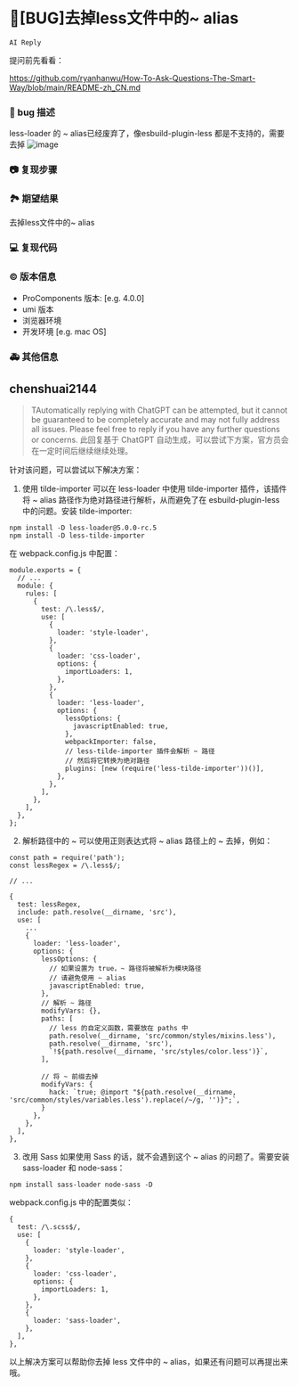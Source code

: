 # 🐛[BUG]去掉less文件中的~ alias

`AI Reply`

提问前先看看：

https://github.com/ryanhanwu/How-To-Ask-Questions-The-Smart-Way/blob/main/README-zh_CN.md

### 🐛 bug 描述

less-loader 的 ~ alias已经废弃了，像esbuild-plugin-less 都是不支持的，需要去掉
![image](https://user-images.githubusercontent.com/9431954/178919849-212444d1-259c-4628-8151-1092c53c3f02.png)

### 📷 复现步骤

### 🏞 期望结果

去掉less文件中的~ alias

### 💻 复现代码

### © 版本信息

- ProComponents 版本: [e.g. 4.0.0]
- umi 版本
- 浏览器环境
- 开发环境 [e.g. mac OS]

### 🚑 其他信息

## chenshuai2144

> TAutomatically replying with ChatGPT can be attempted, but it cannot be guaranteed to be completely accurate and may not fully address all issues. Please feel free to reply if you have any further questions or concerns.
> 此回复基于 ChatGPT 自动生成，可以尝试下方案，官方员会在一定时间后继续继续处理。

针对该问题，可以尝试以下解决方案：

1. 使用 tilde-importer
   可以在 less-loader 中使用 tilde-importer 插件，该插件将 ~ alias 路径作为绝对路径进行解析，从而避免了在 esbuild-plugin-less 中的问题。安装 tilde-importer:

```
npm install -D less-loader@5.0.0-rc.5
npm install -D less-tilde-importer
```

在 webpack.config.js 中配置：

```
module.exports = {
  // ...
  module: {
    rules: [
      {
        test: /\.less$/,
        use: [
          {
            loader: 'style-loader',
          },
          {
            loader: 'css-loader',
            options: {
              importLoaders: 1,
            },
          },
          {
            loader: 'less-loader',
            options: {
              lessOptions: {
                javascriptEnabled: true,
              },
              webpackImporter: false,
              // less-tilde-importer 插件会解析 ~ 路径
              // 然后将它转换为绝对路径
              plugins: [new (require('less-tilde-importer'))()],
            },
          },
        ],
      },
    ],
  },
};
```

2. 解析路径中的 ~
   可以使用正则表达式将 ~ alias 路径上的 ~ 去掉，例如：

```
const path = require('path');
const lessRegex = /\.less$/;

// ...

{
  test: lessRegex,
  include: path.resolve(__dirname, 'src'),
  use: [
    ...
    {
      loader: 'less-loader',
      options: {
        lessOptions: {
          // 如果设置为 true，~ 路径将被解析为模块路径
          // 请避免使用 ~ alias
          javascriptEnabled: true,
        },
        // 解析 ~ 路径
        modifyVars: {},
        paths: [
          // less 的自定义函数，需要放在 paths 中
          path.resolve(__dirname, 'src/common/styles/mixins.less'),
          path.resolve(__dirname, 'src'),
          `!${path.resolve(__dirname, 'src/styles/color.less')}`,
        ],

        // 将 ~ 前缀去掉
        modifyVars: {
          hack: `true; @import "${path.resolve(__dirname, 'src/common/styles/variables.less').replace(/~/g, '')}";`,
        }
      },
    },
  ],
},
```

3. 改用 Sass
   如果使用 Sass 的话，就不会遇到这个 ~ alias 的问题了。需要安装 sass-loader 和 node-sass：

```
npm install sass-loader node-sass -D
```

webpack.config.js 中的配置类似：

```
{
  test: /\.scss$/,
  use: [
    {
      loader: 'style-loader',
    },
    {
      loader: 'css-loader',
      options: {
        importLoaders: 1,
      },
    },
    {
      loader: 'sass-loader',
    },
  ],
},
```

以上解决方案可以帮助你去掉 less 文件中的 ~ alias，如果还有问题可以再提出来哦。
